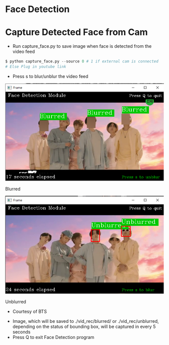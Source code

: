 # Face Detection

# Capture Detected Face from Cam

- Run capture_face.py to save image when face is detected from the video feed

```python
$ python capture_face.py --source 0 # 1 if external cam is connected																		
# Else Plug in youtube link
```

- Press s to blur/unblur the video feed

![Blurred](./imgs/blurred.png)

Blurred

![Unblurred](./imgs/unblurred.png)

Unblurred

* Courtesy of BTS 

- Image, which will be saved to ./vid_rec/blurred/ or ./vid_rec/unblurred, depending on the status of bounding box, will be captured in every 5 seconds
- Press Q to exit Face Detection program
